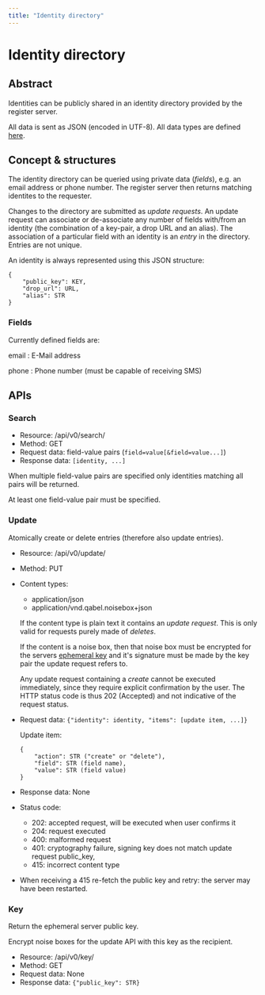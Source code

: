 ```yaml
---
title: "Identity directory"
---
```

# Identity directory

## Abstract

Identities can be publicly shared in an identity directory provided by the
register server.

All data is sent as JSON (encoded in UTF-8). All data types are defined
[here](../Qabel-Client-Local-Data#data-types).

## Concept & structures

The identity directory can be queried using private data (*fields*),
e.g. an email address or phone number. The register server then
returns matching identites to the requester.

Changes to the directory are submitted as *update requests*. An update
request can associate or de-associate any number of fields with/from
an identity (the combination of a key-pair, a drop URL and an
alias). The association of a particular field with an identity is an
*entry* in the directory. Entries are not unique.

An identity is always represented using this JSON structure:

    {
        "public_key": KEY,
        "drop_url": URL,
        "alias": STR
    }

### Fields

Currently defined fields are:

email
: E-Mail address

phone
: Phone number (must be capable of receiving SMS)

## APIs

### Search

* Resource: /api/v0/search/
* Method: GET
* Request data: field-value pairs (`field=value[&field=value...]`)
* Response data: `[identity, ...]`

When multiple field-value pairs are specified only identities matching
all pairs will be returned.

At least one field-value pair must be specified.

### Update

Atomically create or delete entries (therefore also update entries).

* Resource: /api/v0/update/
* Method: PUT
* Content types:

    * application/json
    * application/vnd.qabel.noisebox+json

    If the content type is plain text it contains an *update
    request*. This is only valid for requests purely made of
    *deletes*.

    If the content is a noise box, then that noise box must be
    encrypted for the servers [ephemeral key](#key) and it's signature
    must be made by the key pair the update request refers to.

    Any update request containing a *create* cannot be executed
    immediately, since they require explicit confirmation by the
    user. The HTTP status code is thus 202 (Accepted) and not
    indicative of the request status.

* Request data: `{"identity": identity, "items": [update item, ...]}`

    Update item:

      {
          "action": STR ("create" or "delete"),
          "field": STR (field name),
          "value": STR (field value)
      }

* Response data: None
* Status code:

    * 202: accepted request, will be executed when user confirms it
    * 204: request executed
    * 400: malformed request
    * 401: cryptography failure, signing key does not match update request public_key,
    * 415: incorrect content type

* When receiving a 415 re-fetch the public key and retry: the server
  may have been restarted.

### Key

Return the ephemeral server public key.

Encrypt noise boxes for the update API with this key as the recipient.

* Resource: /api/v0/key/
* Method: GET
* Request data: None
* Response data: `{"public_key": STR}`
